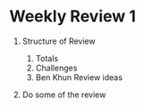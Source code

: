 # Weekly Review 1

1. Structure of Review
    1. Totals
    2. Challenges
    3. Ben Khun Review ideas
   
2. Do some of the review